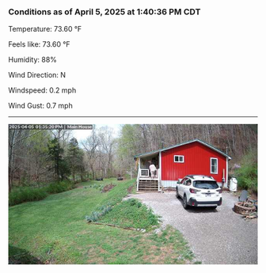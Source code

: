 ### Conditions as of April 5, 2025 at 1:40:36 PM CDT 

Temperature: 73.60 &deg;F

Feels like: 73.60 &deg;F

Humidity: 88%

Wind Direction: N

Windspeed: 0.2 mph

Wind Gust: 0.7 mph

---

<img src="./images/latest.jpeg"/>

